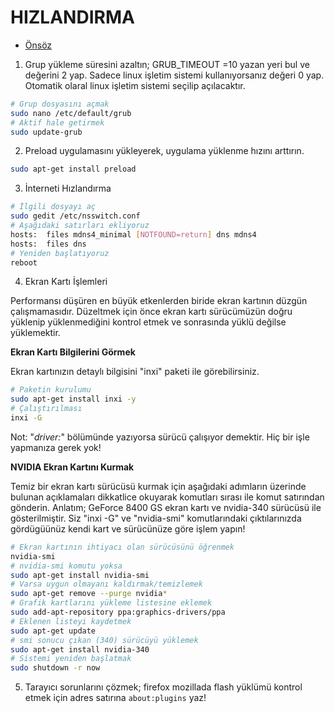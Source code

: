 # HIZLANDIRMA

- [Önsöz](https://github.com/cicekhasan/Linux)

1. Grup yükleme süresini azaltın; GRUB_TIMEOUT =10 yazan yeri bul ve değerini 2 yap. Sadece linux işletim sistemi kullanıyorsanız değeri 0 yap. Otomatik olaral linux işletim sistemi seçilip açılacaktır.
```bash
# Grup dosyasını açmak
sudo nano /etc/default/grub
# Aktif hale getirmek
sudo update-grub
```
2. Preload uygulamasını yükleyerek, uygulama yüklenme hızını arttırın.
```bash
sudo apt-get install preload
```
3. İnterneti Hızlandırma
```bash
# İlgili dosyayı aç
sudo gedit /etc/nsswitch.conf
# Aşağıdaki satırları ekliyoruz
hosts:	files mdns4_minimal [NOTFOUND=return] dns mdns4
hosts:	files dns
# Yeniden başlatıyoruz
reboot
```

4. Ekran Kartı İşlemleri

Performansı düşüren en büyük etkenlerden biride ekran kartının düzgün çalışmamasıdır. Düzeltmek için önce ekran kartı sürücümüzün doğru yüklenip yüklenmediğini kontrol etmek ve sonrasında yüklü değilse yüklemektir.

**Ekran Kartı Bilgilerini Görmek**

Ekran kartınızın detaylı bilgisini "inxi" paketi ile görebilirsiniz. 
```bash
# Paketin kurulumu
sudo apt-get install inxi -y
# Çalıştırılması
inxi -G
```
Not: "*driver:*" bölümünde yazıyorsa sürücü çalışıyor demektir. Hiç bir işle yapmanıza gerek yok!

**NVIDIA Ekran Kartını Kurmak**

Temiz bir ekran kartı sürücüsü kurmak için aşağıdaki adımların üzerinde bulunan açıklamaları dikkatlice okuyarak komutları sırası ile komut satırından gönderin. Anlatım; GeForce 8400 GS ekran kartı ve nvidia-340 sürücüsü ile gösterilmiştir. Siz "inxi -G" ve "nvidia-smi" komutlarındaki çıktılarınızda gördügüünüz kendi kart ve sürücünüze göre işlem yapın!

```bash
# Ekran kartının ihtiyacı olan sürücüsünü öğrenmek
nvidia-smi
# nvidia-smi komutu yoksa
sudo apt-get install nvidia-smi
# Varsa uygun olmayanı kaldırmak/temizlemek
sudo apt-get remove --purge nvidia*
# Grafik kartlarını yükleme listesine eklemek
sudo add-apt-repository ppa:graphics-drivers/ppa
# Eklenen listeyi kaydetmek
sudo apt-get update
# smi sonucu çıkan (340) sürücüyü yüklemek
sudo apt-get install nvidia-340
# Sistemi yeniden başlatmak
sudo shutdown -r now
```

5. Tarayıcı sorunlarını çözmek;
firefox mozillada flash yüklümü kontrol etmek için adres satırına ```about:plugins``` yaz!